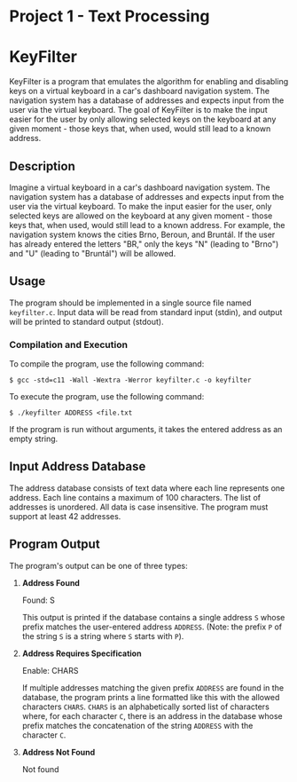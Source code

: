 # Project 1 - Text Processing

# KeyFilter

KeyFilter is a program that emulates the algorithm for enabling and disabling keys on a virtual keyboard in a car's dashboard navigation system. The navigation system has a database of addresses and expects input from the user via the virtual keyboard. The goal of KeyFilter is to make the input easier for the user by only allowing selected keys on the keyboard at any given moment - those keys that, when used, would still lead to a known address.

## Description

Imagine a virtual keyboard in a car's dashboard navigation system. The navigation system has a database of addresses and expects input from the user via the virtual keyboard. To make the input easier for the user, only selected keys are allowed on the keyboard at any given moment - those keys that, when used, would still lead to a known address. For example, the navigation system knows the cities Brno, Beroun, and Bruntál. If the user has already entered the letters "BR," only the keys "N" (leading to "Brno") and "U" (leading to "Bruntál") will be allowed.

## Usage

The program should be implemented in a single source file named `keyfilter.c`. Input data will be read from standard input (stdin), and output will be printed to standard output (stdout).

### Compilation and Execution

To compile the program, use the following command:

```
$ gcc -std=c11 -Wall -Wextra -Werror keyfilter.c -o keyfilter
```

To execute the program, use the following command:

```
$ ./keyfilter ADDRESS <file.txt
```

If the program is run without arguments, it takes the entered address as an empty string.

## Input Address Database

The address database consists of text data where each line represents one address. Each line contains a maximum of 100 characters. The list of addresses is unordered. All data is case insensitive. The program must support at least 42 addresses.

## Program Output

The program's output can be one of three types:

1. **Address Found**

    Found: S

    This output is printed if the database contains a single address `S` whose prefix matches the user-entered address `ADDRESS`. (Note: the prefix `P` of the string `S` is a string where `S` starts with `P`).

2. **Address Requires Specification**

    Enable: CHARS

    If multiple addresses matching the given prefix `ADDRESS` are found in the database, the program prints a line formatted like this with the allowed characters `CHARS`. `CHARS` is an alphabetically sorted list of characters where, for each character `C`, there is an address in the database whose prefix matches the concatenation of the string `ADDRESS` with the character `C`.

3. **Address Not Found**

    Not found

